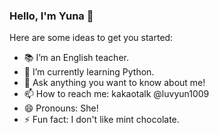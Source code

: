 ### Hello, I'm Yuna 👋


Here are some ideas to get you started:

- 📚 I’m an English teacher.
- 🌱 I’m currently learning Python.
- 💬 Ask anything you want to know about me!
- 📫 How to reach me: kakaotalk @luvyun1009
- 😄 Pronouns: She!
- ⚡ Fun fact: I don't like mint chocolate.

